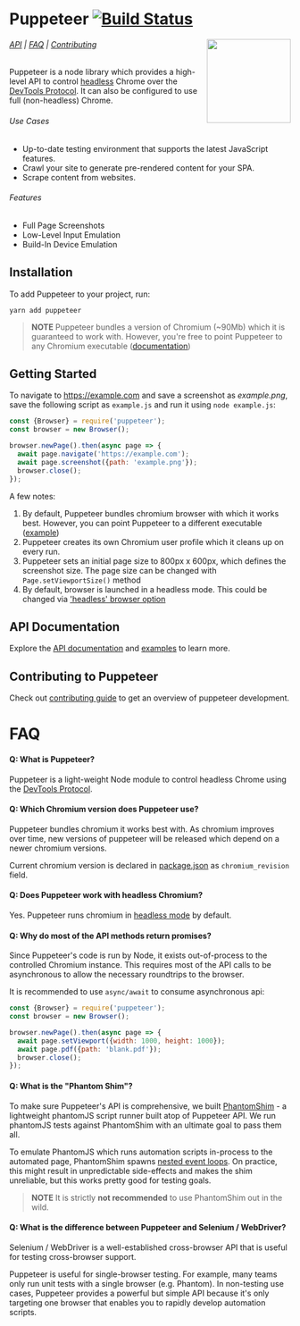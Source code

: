 # Puppeteer [![Build Status](https://travis-ci.com/GoogleChrome/puppeteer.svg?token=8jabovWqb8afz5RDcYqx&branch=master)](https://travis-ci.com/GoogleChrome/puppeteer)

<img src="https://user-images.githubusercontent.com/238208/28749789-e67693de-7487-11e7-85f9-2d9ad9025aae.png" height="150" align="right">

###### [API](docs/api.md) | [FAQ](#faq) | [Contributing](https://github.com/GoogleChrome/puppeteer/blob/master/CONTRIBUTING.md)

Puppeteer is a node library which provides a high-level API to control [headless](https://developers.google.com/web/updates/2017/04/headless-chrome) Chrome over the [DevTools Protocol](https://chromedevtools.github.io/devtools-protocol/). It can also be configured to use full (non-headless) Chrome.

###### Use Cases
* Up-to-date testing environment that supports the latest JavaScript features.
* Crawl your site to generate pre-rendered content for your SPA.
* Scrape content from websites.

###### Features
* Full Page Screenshots
* Low-Level Input Emulation
* Build-In Device Emulation

## Installation

To add Puppeteer to your project, run:
```
yarn add puppeteer
```

> **NOTE** Puppeteer bundles a version of Chromium (~90Mb) which it is guaranteed to work with. However, you're free to point Puppeteer to any Chromium executable ([documentation](https://github.com/GoogleChrome/puppeteer/blob/master/docs/api.md#new-browseroptions))


## Getting Started

To navigate to https://example.com and save a screenshot as *example.png*, save the following script as `example.js` and run it using `node example.js`:

```js
const {Browser} = require('puppeteer');
const browser = new Browser();

browser.newPage().then(async page => {
  await page.navigate('https://example.com');
  await page.screenshot({path: 'example.png'});
  browser.close();
});
```

A few notes:

1. By default, Puppeteer bundles chromium browser with which it works best. However, you can point Puppeteer to a different executable ([example](https://github.com/GoogleChrome/puppeteer/blob/master/examples/custom-chromium-revision.js))
2. Puppeteer creates its own Chromium user profile which it cleans up on every run.
3. Puppeteer sets an initial page size to 800px x 600px, which defines the screenshot size. The page size can be changed with `Page.setViewportSize()` method
4. By default, browser is launched in a headless mode. This could be changed via ['headless' browser option](https://github.com/GoogleChrome/puppeteer/blob/master/docs/api.md#new-browseroptions)

## API Documentation

Explore the [API documentation](docs/api.md) and [examples](https://github.com/GoogleChrome/puppeteer/tree/master/examples/) to learn more.

## Contributing to Puppeteer

Check out [contributing guide](https://github.com/GoogleChrome/puppeteer/blob/master/CONTRIBUTING.md) to get an overview of puppeteer development.

# FAQ

#### Q: What is Puppeteer?

Puppeteer is a light-weight Node module to control headless Chrome using the [DevTools Protocol](https://chromedevtools.github.io/devtools-protocol/).

#### Q: Which Chromium version does Puppeteer use?

Puppeteer bundles chromium it works best with. As chromium improves over time,   new versions of puppeteer will be released which depend on a newer chromium versions.

Current chromium version is declared in [package.json](https://github.com/GoogleChrome/puppeteer/blob/master/package.json) as `chromium_revision` field.

#### Q: Does Puppeteer work with headless Chromium?

Yes. Puppeteer runs chromium in [headless mode](https://developers.google.com/web/updates/2017/04/headless-chrome) by default.

#### Q: Why do most of the API methods return promises?

Since Puppeteer's code is run by Node, it exists out-of-process to the controlled Chromium instance. This requires most of the API calls to be asynchronous to allow the necessary roundtrips to the browser.

It is recommended to use `async/await` to consume asynchronous api:
```js
const {Browser} = require('puppeteer');
const browser = new Browser();

browser.newPage().then(async page => {
  await page.setViewport({width: 1000, height: 1000});
  await page.pdf({path: 'blank.pdf'});
  browser.close();
});
```

#### Q: What is the "Phantom Shim"?

To make sure Puppeteer's API is comprehensive, we built [PhantomShim](https://github.com/GoogleChrome/puppeteer/tree/master/test/phantom_shim) - a lightweight phantomJS script runner built atop of Puppeteer API. We run phantomJS tests against PhantomShim with an ultimate goal to pass them all.

To emulate PhantomJS which runs automation scripts in-process to the automated page, PhantomShim spawns [nested event loops](https://github.com/abbr/deasync). On practice, this might result in unpredictable side-effects and makes the shim unreliable, but this works pretty good for testing goals.

> **NOTE** It is strictly **not recommended** to use PhantomShim out in the wild.

#### Q: What is the difference between Puppeteer and Selenium / WebDriver?

Selenium / WebDriver is a well-established cross-browser API that is useful for testing cross-browser support.

Puppeteer is useful for single-browser testing. For example, many teams only run unit tests with a single browser (e.g. Phantom). In non-testing use cases, Puppeteer provides a powerful but simple API because it's only targeting one browser that enables you to rapidly develop automation scripts.
